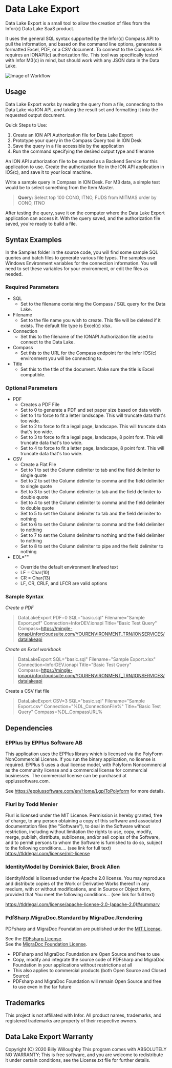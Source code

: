 


# Data Lake Export

Data Lake Export is a small tool to allow the creation of files from the Infor(c) Data Lake SaaS product.  

It uses the general SQL syntax supported by the Infor(c) Compass API to pull the information, and based on the command line options, generates a formatted Excel, PDF, or a CSV document.  To connect to the Compass API requires an IONAPI(c) authorization file.  This tool was specifically tested with Infor M3(c) in mind, but should work with any JSON data in the Data Lake.

![Image of Workflow](https://billywilloughby.com/dle/Data%20Lake%20Export%20Flow.png)

<!--```mermaid-->
<!--graph LR;-->
<!--A[Data Lake Export] - - Compass API - -> B((Infor Data Lake))-->
<!--C[Result Data]; D[Output Document];-->
<!--B - -> C;-->
<!--C - -> D;-->
<!--```-->

## Usage
Data Lake Export works by reading the query from a file, connecting to the Data Lake via ION API, and taking the result set and formatting it into the requested output document. 

Quick Steps to Use:

 1. Create an ION API Authorization file for Data Lake Export
 2. Prototype your query in the Compass Query tool in ION Desk
 3. Save the query in a file accessible by the application
 4. Run the command specifying the desired output type and filename

An ION API authorization file to be created as a Backend Service for this application to use.  Create the authorization file in the ION API application in IOS(c), and save it to your local machine. 

Write a sample query in Compass in ION Desk.  For M3 data, a simple test would be to select something from the Item Master.

> **Query:** Select top 100 CONO, ITNO, FUDS from MITMAS order by CONO, ITNO

After testing the query, save it on the computer where the Data Lake Export application can access it.  With the query saved, and the authorization file saved, you're ready to build a file.


## Syntax Examples
In the Samples folder in the source code, you will find some sample SQL queries and batch files to generate various file types.  The samples use Windows Environment variables for the connection information.  You will need to set these variables for your environment, or edit the files as needed.
### Required Parameters
 - SQL
	 - Set to the filename containing the Compass / SQL query for the Data Lake.
 - Filename
	 - Set to the file name you wish to create.  This file will be deleted if it exists.  The default file type is Excel(c) xlsx.
 - Connection
	 - Set this to the filename of the IONAPI Authorization file used to connect to the Data Lake.
 - Compass
	 - Set this to the URL for the Compass endpoint for the Infor IOS(c) environment you will be connecting to.
 - Title
	 - Set this to the title of the document.  Make sure the title is Excel compatible.
### Optional Parameters
 - PDF
	 - Creates a PDF File
	 - Set to 0 to generate a PDF and set paper size based on data width
	 - Set to 1 to force to fit a letter landscape.  This will truncate data that's too wide.
	 - Set to 2 to force to fit a legal page, landscape.  This will truncate data that's too wide.
	 - Set to 3 to force to fit a legal page, landscape, 8 point font.  This will truncate data that's too wide.
	 - Set to 4 to force to fit a letter page, landscape, 8 point font.  This will truncate data that's too wide.
 - CSV
	 - Create a Flat File
	 - Set to 1 to set the Column delimiter to tab and the field delimiter to single quote
	 - Set to 2 to set the Column delimiter to comma and the field delimiter to single quote
	 - Set to 3 to set the Column delimiter to tab and the field delimiter to double quote
	 - Set to 4 to set the Column delimiter to comma and the field delimiter to double quote
	 - Set to 5 to set the Column delimiter to tab and the field delimiter to nothing
	 - Set to 6 to set the Column delimiter to comma and the field delimiter to nothing
	 - Set to 7 to set the Column delimiter to nothing and the field delimiter to nothing
	 - Set to 8 to set the Column delimiter to pipe and the field delimiter to nothing
 - EOL="<Value>"
 	- Override the default environment linefeed text
 	- LF = Char(10)
 	- CR = Char(13)
 	- LF, CR, CRLF, and LFCR are valid options

### Sample Syntax

*Create a PDF*
> DataLakeExport PDF=0 SQL="basic.sql" Filename="Sample Export.pdf" Connection=InforDEV.ionapi Title="Basic Test Query" Compass=https://mingle-ionapi.inforcloudsuite.com/YOURENVIRONMENT_TRN/IONSERVICES/datalakeapi

*Create an Excel workbook*
> DataLakeExport SQL="basic.sql" Filename="Sample Export.xlsx" Connection=InforDEV.ionapi Title="Basic Test Query" Compass=https://mingle-ionapi.inforcloudsuite.com/YOURENVIRONMENT_TRN/IONSERVICES/datalakeapi

Create a CSV flat file
> DataLakeExport CSV=3 SQL="basic.sql" Filename="Sample Export.csv" Connection="%DL_ConnectionFile%" Title="Basic Test Query" Compass=%DL_CompassURL%

## Dependencies
### EPPlus by EPPlus Software AB
This application uses the EPPlus library which is licensed via the PolyForm NonCommercial License.  If you run the binary application, no license is required.  EPPlus 5 uses a dual license model, with Polyform Noncommercial as the community license and a commercial license for commercial businesses. The commercial license can be purchased at epplussoftware.com.

See https://epplussoftware.com/en/Home/LgplToPolyform for more details.
### Flurl by Todd Menier
Flurl is licensed under the MIT License.
Permission is hereby granted, free of charge, to any person obtaining a copy of this software and associated documentation files (the "Software"), to deal in the Software without restriction, including without limitation the rights to use, copy, modify, merge, publish, distribute, sublicense, and/or sell copies of the Software, and to permit persons to whom the Software is furnished to do so, subject to the following conditions.... (see link for full text) 
https://tldrlegal.com/license/mit-license

### IdentityModel by Dominick Baier, Brock Allen
IdentityModel is licensed under the Apache 2.0 license.
You may reproduce and distribute copies of the Work or Derivative Works thereof in any medium, with or without modifications, and in Source or Object form, provided that You meet the following conditions... (see link for full text)

https://tldrlegal.com/license/apache-license-2.0-(apache-2.0)#summary
### PdfSharp.MigraDoc.Standard by MigraDoc.Rendering
PDFsharp and MigraDoc Foundation are published under the [MIT License](http://en.wikipedia.org/wiki/MIT_License "MIT License").  
  
See the [PDFsharp License](http://www.pdfsharp.net/PDFsharp_License.ashx "PDFsharp License").  
See the [MigraDoc Foundation License](http://www.pdfsharp.net/MigraDoc_License.ashx "MigraDoc Foundation License").  
  

-   PDFsharp and MigraDoc Foundation are Open Source and free to use
-   Copy, modify and integrate the source code of PDFsharp and MigraDoc Foundation in your applications without restrictions at all
-   This also applies to commercial products (both Open Source and Closed Source)
-   PDFsharp and MigraDoc Foundation will remain Open Source and free to use even in the far future

## Trademarks
This project is not affiliated with Infor.  All product names, trademarks, and registered trademarks are property of their respective owners.

## Data Lake Export Warranty
Copyright (C) 2020 Billy Willoughby
This program comes with ABSOLUTELY NO WARRANTY;
This is free software, and you are welcome to redistribute it under certain conditions, see the License.txt file for further details.

